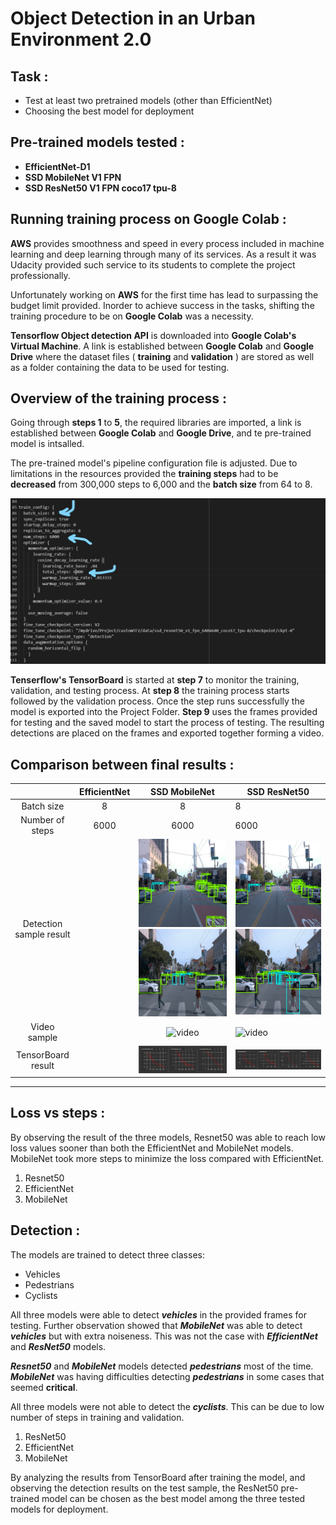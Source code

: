 # **Object Detection in an Urban Environment 2.0**
## **Task :**
* Test at least two pretrained models (other than EfficientNet)
* Choosing the best model for deployment
## **Pre-trained models tested :**
* **EfficientNet-D1**
* **SSD MobileNet V1 FPN**
* **SSD ResNet50 V1 FPN coco17 tpu-8**

## **Running training process on Google Colab :**
**AWS** provides smoothness and speed in every process included in machine learning and deep learning through many of its services. As a result it was Udacity provided such service to its students to complete the project professionally.

Unfortunately working on **AWS** for the first time has lead to surpassing the budget limit provided. Inorder to achieve success in the tasks, shifting the training procedure to be on **Google Colab** was a necessity.

**Tensorflow Object detection API** is downloaded into **Google Colab's Virtual Machine**. A link is established between **Google Colab** and **Google Drive** where the dataset files ( **training** and **validation** ) are stored as well as a folder containing the data to be used for testing.

## **Overview of the training process :**
Going through **steps 1** to **5**, the required libraries are imported, a link is established between **Google Colab** and **Google Drive**, and te pre-trained model is intsalled.

The pre-trained model's pipeline configuration file is adjusted. Due to limitations in the resources provided the **training steps** had to be **decreased** from 300,000 steps to 6,000 and the **batch size** from 64 to 8.

![Batch size](InkedScreenshot_5.jpg)

**Tenserflow's TensorBoard** is started at **step 7** to monitor the training, validation, and testing process. At **step 8** the training process starts followed by the validation process. Once the step runs successfully the model is exported into the Project Folder. **Step 9** uses the frames provided for testing and the saved model to start the process of testing. The resulting detections are placed on the frames and exported together forming a video.

## **Comparison between final results :**
|                        | EfficientNet                        |  SSD MobileNet | SSD ResNet50  |
|:-:                     |:-:                                  |:-:             |---            |
| Batch size             |        8                            |        8       |         8     |
| Number of steps        |       6000                          |    6000       |     6000     |
| Detection sample result       |               |![Batch size](25.png)  ![Batch size](88.png)|![Batch size](25-res.png)  ![Batch size](88-res.png) |
| Video sample           |               |![video](gif-1.gif)                                 |   ![video](gif-2.gif)            |
| TensorBoard result     |               |![tensor](Screenshot_4.png)       |       ![tensor](Screenshot_1.png)        |


----------------------------------------------------------

## Loss vs steps :

By observing the result of the three models, Resnet50 was able to reach low loss values sooner than both the EfficientNet and MobileNet models. MobileNet took more steps to minimize the loss compared with EfficientNet.

1) Resnet50
2) EfficientNet
3) MobileNet


## Detection :
The models are trained to detect three classes:

* Vehicles
* Pedestrians
* Cyclists

All three models were able to detect ***vehicles*** in the provided frames for testing. Further observation showed that ***MobileNet*** was able to detect ***vehicles*** but with extra noiseness. This was not the case with ***EfficientNet*** and ***ResNet50*** models.

***Resnet50*** and ***MobileNet*** models detected ***pedestrians*** most of the time. ***MobileNet*** was having difficulties detecting ***pedestrians*** in some cases that seemed **critical**.

All three models were not able to detect the ***cyclists***. This can be due to low number of steps in training and validation.

1) ResNet50
2) EfficientNet
3) MobileNet

By analyzing the results from TensorBoard after training the model, and observing the detection results on the test sample, the ResNet50 pre-trained model can be chosen as the best model among the three tested models for deployment.